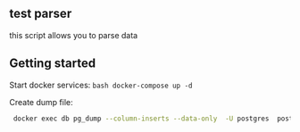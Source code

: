 ## test parser

this script allows you to parse data 

## Getting started

Start docker services:
    ```bash
    docker-compose up -d
    ```

Create dump file:
   ```bash
    docker exec db pg_dump --column-inserts --data-only  -U postgres  postgres > FILE_NAME.sql
  ```
